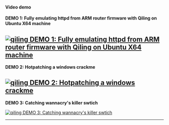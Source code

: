 #### Video demo


**DEMO 1: Fully emulating httpd from ARM router firmware with Qiling on Ubuntu X64 machine**

[![qiling DEMO 1: Fully emulating httpd from ARM router firmware with Qiling on Ubuntu X64 machine](https://img.youtube.com/vi/Nxu742-SNvw/0.jpg)](https://www.youtube.com/watch?v=Nxu742-SNvw "Video DEMO 1")
---
**DEMO 2: Hotpatching a windows crackme**

[![qiling DEMO 2: Hotpatching a windows crackme](https://img.youtube.com/vi/p17ONUbCnUU/0.jpg)](https://www.youtube.com/watch?v=p17ONUbCnUU "Video DEMO 2")
---
**DEMO 3: Catching wannacry's killer swtich**

[![qiling DEMO 3: Catching wannacry's killer swtich](https://img.youtube.com/vi/gVtpcXBxwE8/0.jpg)](https://www.youtube.com/watch?v=gVtpcXBxwE8 "Video DEMO 3")



---